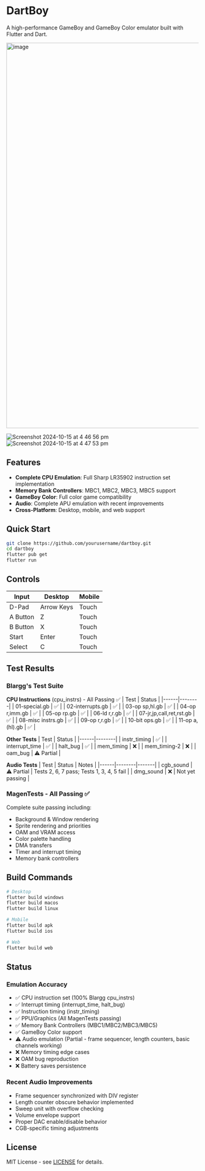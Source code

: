 # DartBoy

A high-performance GameBoy and GameBoy Color emulator built with Flutter and Dart.

<img width="1484" height="1007" alt="image" src="https://github.com/user-attachments/assets/2033fc7b-5f60-4db3-840f-17ecb5a7e84e" />

![Screenshot 2024-10-15 at 4 46 56 pm](https://github.com/user-attachments/assets/15772943-c4ce-4ce0-85f2-5ef38b3b6774)
![Screenshot 2024-10-15 at 4 47 53 pm](https://github.com/user-attachments/assets/e787f733-f498-41f6-910a-8939b78f117b)

## Features

- **Complete CPU Emulation**: Full Sharp LR35902 instruction set implementation
- **Memory Bank Controllers**: MBC1, MBC2, MBC3, MBC5 support
- **GameBoy Color**: Full color game compatibility
- **Audio**: Complete APU emulation with recent improvements
- **Cross-Platform**: Desktop, mobile, and web support

## Quick Start

```bash
git clone https://github.com/yourusername/dartboy.git
cd dartboy
flutter pub get
flutter run
```

## Controls

| Input | Desktop | Mobile |
|-------|---------|--------|
| D-Pad | Arrow Keys | Touch |
| A Button | Z | Touch |
| B Button | X | Touch |
| Start | Enter | Touch |
| Select | C | Touch |

## Test Results

### Blargg's Test Suite

**CPU Instructions** (cpu_instrs) - All Passing ✅
| Test | Status |
|------|--------|
| 01-special.gb | ✅ |
| 02-interrupts.gb | ✅ |
| 03-op sp,hl.gb | ✅ |
| 04-op r,imm.gb | ✅ |
| 05-op rp.gb | ✅ |
| 06-ld r,r.gb | ✅ |
| 07-jr,jp,call,ret,rst.gb | ✅ |
| 08-misc instrs.gb | ✅ |
| 09-op r,r.gb | ✅ |
| 10-bit ops.gb | ✅ |
| 11-op a,(hl).gb | ✅ |

**Other Tests**
| Test | Status |
|------|--------|
| instr_timing | ✅ |
| interrupt_time | ✅ |
| halt_bug | ✅ |
| mem_timing | ❌ |
| mem_timing-2 | ❌ |
| oam_bug | ⚠️ Partial |

**Audio Tests**
| Test | Status | Notes |
|------|--------|-------|
| cgb_sound | ⚠️ Partial | Tests 2, 6, 7 pass; Tests 1, 3, 4, 5 fail |
| dmg_sound | ❌ | Not yet passing |

### MagenTests - All Passing ✅

Complete suite passing including:
- Background & Window rendering
- Sprite rendering and priorities
- OAM and VRAM access
- Color palette handling
- DMA transfers
- Timer and interrupt timing
- Memory bank controllers

## Build Commands

```bash
# Desktop
flutter build windows
flutter build macos
flutter build linux

# Mobile
flutter build apk
flutter build ios

# Web
flutter build web
```

## Status

### Emulation Accuracy
- ✅ CPU instruction set (100% Blargg cpu_instrs)
- ✅ Interrupt timing (interrupt_time, halt_bug)
- ✅ Instruction timing (instr_timing)
- ✅ PPU/Graphics (All MagenTests passing)
- ✅ Memory Bank Controllers (MBC1/MBC2/MBC3/MBC5)
- ✅ GameBoy Color support
- ⚠️ Audio emulation (Partial - frame sequencer, length counters, basic channels working)
- ❌ Memory timing edge cases
- ❌ OAM bug reproduction
- ❌ Battery saves persistence

### Recent Audio Improvements
- Frame sequencer synchronized with DIV register
- Length counter obscure behavior implemented
- Sweep unit with overflow checking
- Volume envelope support
- Proper DAC enable/disable behavior
- CGB-specific timing adjustments

## License

MIT License - see [LICENSE](LICENSE) for details.
